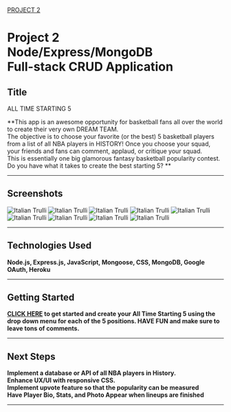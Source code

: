 <a href="https://alltime5.herokuapp.com/">PROJECT 2</a>

# Project 2<br>Node/Express/MongoDB<br>Full-stack CRUD Application

## Title

ALL TIME STARTING 5

**This app is an awesome opportunity for basketball fans all over the world to create their very own DREAM TEAM.<br>The objective is to choose your favorite (or the best) 5 basketball players from a list of all NBA players in HISTORY! Once you choose your squad, your friends and fans can comment, applaud, or critique your squad.<br> This is essentially one big glamorous fantasy basketball popularity contest. <br> Do you have what it takes to create the best starting 5? **

---

## Screenshots

<img src="public/images/Screen Shot 2020-01-24 at 9.09.20 AM.png" alt="Italian Trulli">
<img src="public/images/Screen Shot 2020-01-24 at 9.09.32 AM.png" alt="Italian Trulli">
<img src="public/images/Screen Shot 2020-01-24 at 9.09.43 AM.png" alt="Italian Trulli">
<img src="public/images/Screen Shot 2020-01-24 at 9.09.47 AM.png" alt="Italian Trulli">
<img src="public/images/Screen Shot 2020-01-24 at 9.10.10 AM.png" alt="Italian Trulli">
<img src="public/images/Screen Shot 2020-01-24 at 9.10.30 AM.png" alt="Italian Trulli">
<img src="public/images/Screen Shot 2020-01-24 at 9.10.38 AM.png" alt="Italian Trulli">
<img src="public/images/Screen Shot 2020-01-24 at 9.10.54 AM.png" alt="Italian Trulli">
<img src="public/images/Screen Shot 2020-01-24 at 9.11.10 AM.png" alt="Italian Trulli">

---

## Technologies Used 

**Node.js, Express.js, JavaScript, Mongoose, CSS, MongoDB, Google OAuth, Heroku**

---

## Getting Started

**<a href="https://alltime5.herokuapp.com/">CLICK HERE</a> to get started and create your All Time Starting 5 using the drop down menu for each of the 5 positions. HAVE FUN and make sure to leave tons of comments.**

---

## Next Steps 

**Implement a database or API of all NBA players in History.<br> Enhance UX/UI with responsive CSS.<br> Implement upvote feature so that the popularity can be measured<br> Have Player Bio, Stats, and Photo Appear when lineups are finished**

---






  



